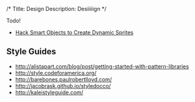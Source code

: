 /*
Title: Design
Description: Desiiiiign
*/


Todo!


- [Hack Smart Objects to Create Dynamic Sprites](http://methodandcraft.com/videos/hack-smart-objects-to-create-dynamic-sprites)


## Style Guides

- http://alistapart.com/blog/post/getting-started-with-pattern-libraries
- http://style.codeforamerica.org/
- http://barebones.paulrobertlloyd.com/
- http://jacobrask.github.io/styledocco/
- http://kaleistyleguide.com/


